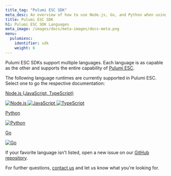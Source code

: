 ```yaml
---
title_tag: "Pulumi ESC SDK"
meta_desc: An overview of how to use Node.js, Go, and Python when using Pulumi ESC in your application and infrastructure code. 
title: Pulumi ESC SDK
h1: Pulumi ESC SDK Languages
meta_image: /images/docs/meta-images/docs-meta.png
menu:
  pulumiesc:
    identifier: sdk
    weight: 6
---
```


Pulumi ESC SDKs support multiple languages. Each language is as capable as the
other and supports the entire capability of [Pulumi ESC](/docs/esc).

The following language runtimes are currently supported in Pulumi ESC. Select one to go the respective documentation:  

<div class="tiles flex-wrap mt-4">
    <div class="pb-4 md:pr-4 md:w-1/2">
        <a class="tile p-8 pb-16 text-center" href="./javascript">
            <p class="mx-auto text-xl font-semibold link">
                Node.js
                <span class="text-xs font-light">(JavaScript, TypeScript)</span>
            </p>
            <img class="h-12 mx-auto inline" src="/logos/tech/node.svg" alt="Node.js">
            <img class="h-12 mx-auto inline" src="/logos/tech/javascript.svg" alt="JavaScript">
            <img class="h-12 mx-auto inline" src="/logos/tech/typescript.svg" alt="TypeScript">
        </a>
    </div>
    <div class="pb-4 md:w-1/2">
        <a class="tile p-8 pb-16 text-center" href="./python">
            <p class="mx-auto text-xl font-semibold link">
                Python
            </p>
            <img class="h-12 mx-auto inline" src="/logos/tech/python.svg" alt="Python">
        </a>
    </div>
    <div class="pb-4 md:pr-4 md:w-1/2">
        <a class="tile p-8 pb-16 text-center" href="./go">
            <p class="mx-auto text-xl font-semibold link">
                Go
            </p>
            <img class="h-12 mx-auto inline" src="/logos/tech/go.svg" alt="Go">
        </a>
    </div>
    

If your favorite language isn't listed, open a new issue on our [GitHub repository](https://github.com/pulumi/esc/issues/new/choose).

For further questions, [contact us](/docs/support/troubleshooting#contact-us) and let us
know what you're looking for.
